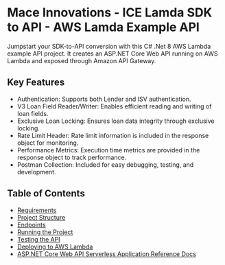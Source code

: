 # Mace Innovations - ICE Lamda SDK to API - AWS Lamda Example API

Jumpstart your SDK-to-API conversion with this C# .Net 8 AWS Lambda example API project. It creates an ASP.NET Core Web API running on AWS Lambda and exposed through Amazon API Gateway.

## Key Features
- Authentication: Supports both Lender and ISV authentication.
- V3 Loan Field Reader/Writer: Enables efficient reading and writing of loan fields.
- Exclusive Loan Locking: Ensures loan data integrity through exclusive locking.
- Rate Limit Header: Rate limit information is included in the response object for monitoring.
- Performance Metrics: Execution time metrics are provided in the response object to track performance.
- Postman Collection: Included for easy debugging, testing, and development.








## Table of Contents

- [Requirements](ICE.Lambda/AWS_Lamda_Example_Api/src/AWS_Lamda_Example_Api/requirements.md)
- [Project Structure](ICE.Lambda/AWS_Lamda_Example_Api/src/AWS_Lamda_Example_Api/project-structure.md)
- [Endpoints](ICE.Lambda/AWS_Lamda_Example_Api/src/AWS_Lamda_Example_Api/endpoints.md)
- [Running the Project](ICE.Lambda/AWS_Lamda_Example_Api/src/AWS_Lamda_Example_Api/running-the-project.md)
- [Testing the API](ICE.Lambda/AWS_Lamda_Example_Api/src/AWS_Lamda_Example_Api/testing-the-api.md)
- [Deploying to AWS Lambda](ICE.Lambda/AWS_Lamda_Example_Api/src/AWS_Lamda_Example_Api/deploying-to-aws-lambda.md)
- [ASP.NET Core Web API Serverless Application Reference Docs](ICE.Lambda/AWS_Lamda_Example_Api/src/AWS_Lamda_Example_Api/aspnet-core-web-api-serverless-application.md)
